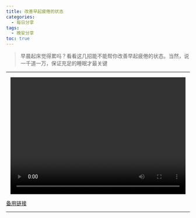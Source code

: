 ```yaml
---
title: 改善早起疲倦的状态
categories:
  - 每日分享
tags:
  - 晚安分享
toc: true 
---
```


> 早晨起床觉得累吗？看看这几招能不能帮你改善早起疲倦的状态。当然，说一千道一万，保证充足的睡眠才最关键
---

<p style="text-align:center">
   <video width="480" height="320" controls>
       <source src="/video/10.mp4">
   </video>
</p>
 <p><a href="/video/10.mp4">备用链接</a></p>
 
---





